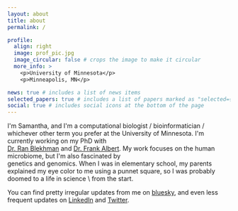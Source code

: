 ```yaml
---
layout: about
title: about
permalink: /

profile:
  align: right
  image: prof_pic.jpg
  image_circular: false # crops the image to make it circular
  more_info: >
    <p>University of Minnesota</p>
    <p>Minneapolis, MN</p>

news: true # includes a list of news items
selected_papers: true # includes a list of papers marked as "selected={true}"
social: true # includes social icons at the bottom of the page
---
```


I'm Samantha, and I'm a computational biologist / bioinformatician / whichever other term you prefer at the University of Minnesota. I'm currently working on my PhD with \
[Dr. Ran Blekhman](https://blekhmanlab.org/) and [Dr. Frank Albert](https://albert-lab.org/). My work focuses on the human microbiome, but I'm also fascinated by \
genetics and genomics. When I was in elementary school, my parents explained my eye color to me using a punnet square, so I was probably doomed to a life in science \ 
from the start.

You can find pretty irregular updates from me on [bluesky](https://bsky.app/profile/samanthagraham.bsky.social), and even less frequent updates on [LinkedIn](https://www.linkedin.com/in/samantha-graham-a70841bb/) and [Twitter](https://x.com/samanthapgraham).


